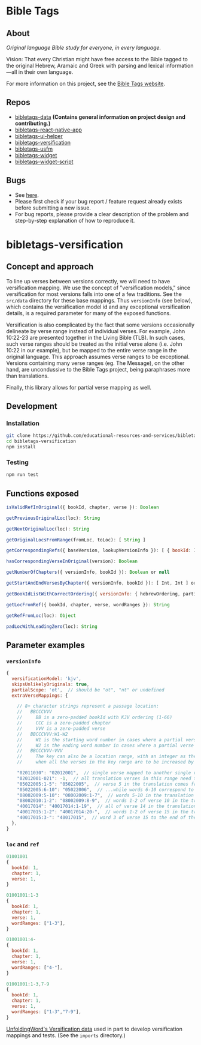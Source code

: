 # Bible Tags

## About

*Original language Bible study for everyone, in every language.*

Vision: That every Christian might have free access to the Bible tagged to the original Hebrew, Aramaic and Greek with parsing and lexical information—all in their own language.

For more information on this project, see the [Bible Tags website](https://bibletags.org).

## Repos

* [bibletags-data](https://github.com/educational-resources-and-services/bibletags-data) **(Contains general information on project design and contributing.)**
* [bibletags-react-native-app](https://github.com/educational-resources-and-services/bibletags-react-native-app)
* [bibletags-ui-helper](https://github.com/educational-resources-and-services/bibletags-ui-helper)
* [bibletags-versification](https://github.com/educational-resources-and-services/bibletags-versification)
* [bibletags-usfm](https://github.com/educational-resources-and-services/bibletags-usfm)
* [bibletags-widget](https://github.com/educational-resources-and-services/bibletags-widget)
* [bibletags-widget-script](https://github.com/educational-resources-and-services/bibletags-widget-script)

## Bugs

* See [here](https://github.com/educational-resources-and-services/bibletags-ui-data/issues).
* Please first check if your bug report / feature request already exists before submitting a new issue.
* For bug reports, please provide a clear description of the problem and step-by-step explanation of how to reproduce it.

# bibletags-versification

## Concept and approach

To line up verses between versions correctly, we will need to have versification mapping. We use the concept of "versification models," since versification for most versions falls into one of a few traditions. See the `src/data` directory for these base mappings. Thus `versionInfo` (see below), which contains the versification model id and any exceptional versification details, is a required parameter for many of the exposed functions.

Versification is also complicated by the fact that some versions occasionally delineate by verse range instead of individual verses. For example, John 10:22-23 are presented together in the Living Bible (TLB). In such cases, such verse ranges should be treated as the initial verse alone (i.e. John 10:22 in our example), but be mapped to the entire verse range in the original language. This approach assumes verse ranges to be exceptional. Versions containing many verse ranges (eg. The Message), on the other hand, are uncondussive to the Bible Tags project, being paraphrases more than translations.

Finally, this library allows for partial verse mapping as well.

## Development

### Installation

```bash
git clone https://github.com/educational-resources-and-services/bibletags-versification
cd bibletags-versification
npm install
```

### Testing

```js
npm run test
```

## Functions exposed

```js
isValidRefInOriginal({ bookId, chapter, verse }): Boolean
```

```js
getPreviousOriginalLoc(loc): String
```

```js
getNextOriginalLoc(loc): String
```

```js
getOriginalLocsFromRange(fromLoc, toLoc): [ String ]
```

```js
getCorrespondingRefs({ baseVersion, lookupVersionInfo }): [ { bookId: Int, chapter: Int, verse: Int} ]
```

```js
hasCorrespondingVerseInOriginal(version): Boolean
```

```js
getNumberOfChapters({ versionInfo, bookId }): Boolean or null
```

```js
getStartAndEndVersesByChapter({ versionInfo, bookId }): [ Int, Int ] or null
```

```js
getBookIdListWithCorrectOrdering({ versionInfo: { hebrewOrdering, partialScope } }): [ Int ]
```

```js
getLocFromRef({ bookId, chapter, verse, wordRanges }): String
```

```js
getRefFromLoc(loc): Object
```

```js
padLocWithLeadingZero(loc): String
```


## Parameter examples

### `versionInfo`

```js
{
  versificationModel: 'kjv',
  skipsUnlikelyOriginals: true,
  partialScope: 'ot',  // should be "ot", "nt" or undefined
  extraVerseMappings: {

    // 8+ character strings represent a passage location:
    //   BBCCCVVV
    //     BB is a zero-padded bookId with KJV ordering (1-66)
    //     CCC is a zero-padded chapter
    //     VVV is a zero-padded verse
    //   BBCCCVVV:W1-W2
    //     W1 is the starting word number in cases where a partial verse must be mapped
    //     W2 is the ending word number in cases where a partial verse must be mapped (can be left blank to indicate "rest of the verse")
    //   BBCCCVVV-VVV
    //     The key can also be a location range, with an integer as the value. Use this
    //     when all the verses in the key range are to be increased by the same amount.

    "02011030": "02012001",  // single verse mapped to another single verse
    "02012001-021": -1,  // all translation verses in this range need to be reduced by 1 to match the original
    "05022005:1-5": "05022005",  // verse 5 in the translation comes from two in the original; words 1-5 correspond to verse 5 in the original...
    "05022005:6-10": "05022006",  // ...while words 6-10 correspond to verse 6 in the original
    "08002009:5-10": "08002009:1-7",  // words 5-10 in the translation correspond to words 1-7 in the original
    "08002010:1-2": "08002009:8-9",  // words 1-2 of verse 10 in the translation correspond to words 8-9 of verse 9 in the original
    "40017014": "40017014:1-19",  // all of verse 14 in the translation correspond to only words 1-19 of the original
    "40017015:1-2": "40017014:20-",  // words 1-2 of verse 15 in the translation correspond to word 20 of verse 14 to the end of that same verse in the original
    "40017015:3-": "40017015",  // word 3 of verse 15 to the end of the same verse correspond to verse 15 in the orignal
  },
}
```

### `loc` and `ref`

```js
01001001
{
  bookId: 1,
  chapter: 1,
  verse: 1,
}

01001001:1-3
{
  bookId: 1,
  chapter: 1,
  verse: 1,
  wordRanges: ["1-3"],
}

01001001:4-
{
  bookId: 1,
  chapter: 1,
  verse: 1,
  wordRanges: ["4-"],
}

01001001:1-3,7-9
{
  bookId: 1,
  chapter: 1,
  verse: 1,
  wordRanges: ["1-3","7-9"],
}
```

[UnfoldingWord's Versification data](https://github.com/unfoldingWord-dev/uw-api) used in part to develop versification mappings and tests. (See the `imports` directory.)